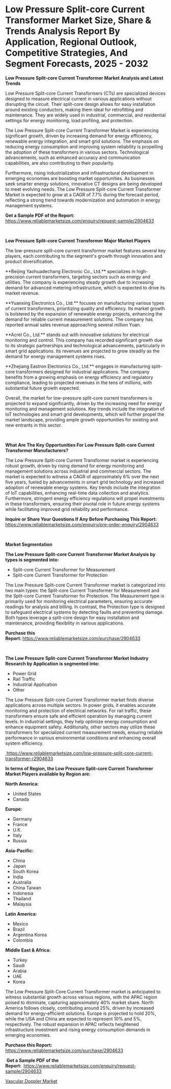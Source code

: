 <p><h1>Low Pressure Split-core Current Transformer Market Size, Share & Trends Analysis Report By Application, Regional Outlook, Competitive Strategies, And Segment Forecasts, 2025 - 2032</h1></p><p><strong>Low Pressure Split-core Current Transformer Market Analysis and Latest Trends</strong></p>
<p><p>Low Pressure Split-core Current Transformers (CTs) are specialized devices designed to measure electrical current in various applications without disrupting the circuit. Their split-core design allows for easy installation around existing conductors, making them ideal for retrofitting and maintenance. They are widely used in industrial, commercial, and residential settings for energy monitoring, load profiling, and protection.</p><p>The Low Pressure Split-core Current Transformer Market is experiencing significant growth, driven by increasing demand for energy efficiency, renewable energy integration, and smart grid solutions. The emphasis on reducing energy consumption and improving system reliability is propelling the adoption of these transformers in various sectors. Technological advancements, such as enhanced accuracy and communication capabilities, are also contributing to their popularity. </p><p>Furthermore, rising industrialization and infrastructural development in emerging economies are boosting market opportunities. As businesses seek smarter energy solutions, innovative CT designs are being developed to meet evolving needs. The Low Pressure Split-core Current Transformer Market is expected to grow at a CAGR of 7.7% during the forecast period, reflecting a strong trend towards modernization and automation in energy management systems.</p></p>
<p><strong>Get a Sample PDF of the Report:&nbsp;</strong> <a href="https://www.reliablemarketsize.com/enquiry/request-sample/2904633?utm_campaign=3382&utm_medium=2&utm_source=Github&utm_content=ia&utm_term=12032025&utm_id=low-pressure-split-core-current-transformer">https://www.reliablemarketsize.com/enquiry/request-sample/2904633</a></p>
<p>&nbsp;</p>
<p><strong>Low Pressure Split-core Current Transformer Major Market Players</strong></p>
<p><p>The low-pressure split-core current transformer market features several key players, each contributing to the segment's growth through innovation and product diversification. </p><p>**Beijing Yaohuadechang Electronic Co., Ltd.** specializes in high-precision current transformers, targeting sectors such as energy and utilities. The company is experiencing steady growth due to increasing demand for advanced metering infrastructure, which is expected to drive its market revenue.</p><p>**Yuanxing Electronics Co., Ltd.** focuses on manufacturing various types of current transformers, prioritizing quality and efficiency. Its market growth is bolstered by the expansion of renewable energy projects, enhancing the demand for reliable current measurement solutions. The company has reported annual sales revenue approaching several million Yuan.</p><p>**Acrel Co., Ltd.** stands out with innovative solutions for electrical monitoring and control. This company has recorded significant growth due to its strategic partnerships and technological advancements, particularly in smart grid applications. Its revenues are projected to grow steadily as the demand for energy management systems rises.</p><p>**Zhejiang Eastron Electronics Co., Ltd.** engages in manufacturing split-core transformers designed for industrial applications. The company benefits from a growing emphasis on energy efficiency and regulatory compliance, leading to projected revenues in the tens of millions, with substantial future growth expected.</p><p>Overall, the market for low-pressure split-core current transformers is projected to expand significantly, driven by the increasing need for energy monitoring and management solutions. Key trends include the integration of IoT technologies and smart grid developments, which will further propel the market landscape, providing ample growth opportunities for existing and new entrants in this sector.</p></p>
<p>&nbsp;</p>
<p><strong>What Are The Key Opportunities For Low Pressure Split-core Current Transformer Manufacturers?</strong></p>
<p><p>The Low Pressure Split-core Current Transformer market is experiencing robust growth, driven by rising demand for energy monitoring and management solutions across industrial and commercial sectors. The market is expected to witness a CAGR of approximately 6% over the next five years, fueled by advancements in smart grid technology and increased adoption of renewable energy systems. Key trends include the integration of IoT capabilities, enhancing real-time data collection and analytics. Furthermore, stringent energy efficiency regulations will propel investments in these transformers, ensuring their pivotal role in future energy systems while facilitating improved grid reliability and performance.</p></p>
<p><strong>Inquire or Share Your Questions If Any Before Purchasing This Report:</strong> <a href="https://www.reliablemarketsize.com/enquiry/pre-order-enquiry/2904633?utm_campaign=3382&utm_medium=2&utm_source=Github&utm_content=ia&utm_term=12032025&utm_id=low-pressure-split-core-current-transformer">https://www.reliablemarketsize.com/enquiry/pre-order-enquiry/2904633</a></p>
<p>&nbsp;</p>
<p><strong>Market Segmentation</strong></p>
<p><strong>The Low Pressure Split-core Current Transformer Market Analysis by types is segmented into:</strong></p>
<p><ul><li>Split-core Current Transformer for Measurement</li><li>Split-core Current Transformer for Protection</li></ul></p>
<p><p>The Low Pressure Split-core Current Transformer market is categorized into two main types: the Split-core Current Transformer for Measurement and the Split-core Current Transformer for Protection. The Measurement type is primarily used for monitoring electrical parameters, ensuring accurate readings for analysis and billing. In contrast, the Protection type is designed to safeguard electrical systems by detecting faults and preventing damage. Both types leverage a split-core design for easy installation and maintenance, providing flexibility in various applications.</p></p>
<p><strong>Purchase this Report:&nbsp;</strong><a href="https://www.reliablemarketsize.com/purchase/2904633?utm_campaign=3382&utm_medium=2&utm_source=Github&utm_content=ia&utm_term=12032025&utm_id=low-pressure-split-core-current-transformer">https://www.reliablemarketsize.com/purchase/2904633</a></p>
<p>&nbsp;</p>
<p><strong>The Low Pressure Split-core Current Transformer Market Industry Research by Application is segmented into:</strong></p>
<p><ul><li>Power Grid</li><li>Rail Traffic</li><li>Industrial Application</li><li>Other</li></ul></p>
<p><p>The Low Pressure Split-core Current Transformer market finds diverse applications across multiple sectors. In power grids, it enables accurate monitoring and protection of electrical networks. For rail traffic, these transformers ensure safe and efficient operation by managing current levels. In industrial settings, they help optimize energy consumption and enhance equipment safety. Additionally, other sectors may utilize these transformers for specialized current measurement needs, ensuring reliable performance in various environmental conditions and enhancing overall system efficiency.</p></p>
<p><a href="https://www.reliablemarketsize.com/low-pressure-split-core-current-transformer-r2904633?utm_campaign=3382&utm_medium=2&utm_source=Github&utm_content=ia&utm_term=12032025&utm_id=low-pressure-split-core-current-transformer">&nbsp;https://www.reliablemarketsize.com/low-pressure-split-core-current-transformer-r2904633</a></p>
<p><strong>In terms of Region, the Low Pressure Split-core Current Transformer Market Players available by Region are:</strong></p>
<p>
    <p> <strong> North America: </strong>
        <ul>
            <li>United States</li>
            <li>Canada</li>
        </ul>
        </p> 
    <p> <strong> Europe: </strong>
        <ul>
            <li>Germany</li>
            <li>France</li>
            <li>U.K.</li>
            <li>Italy</li>
            <li>Russia</li>
        </ul>
        </p> 
    <p> <strong> Asia-Pacific: </strong>
        <ul>
            <li>China</li>
            <li>Japan</li>
            <li>South Korea</li>
            <li>India</li>
            <li>Australia</li>
            <li>China Taiwan</li>
            <li>Indonesia</li>
            <li>Thailand</li>
            <li>Malaysia</li>
        </ul>
        </p> 
    <p> <strong> Latin America: </strong>
        <ul>
            <li>Mexico</li>
            <li>Brazil</li>
            <li>Argentina Korea</li>
            <li>Colombia</li>
        </ul>
        </p> 
    <p> <strong> Middle East & Africa: </strong>
        <ul>
            <li>Turkey</li>
            <li>Saudi</li>
            <li>Arabia</li>
            <li>UAE</li>
            <li>Korea</li>
        </ul>
    </p>
    </p>
<p><p>The Low Pressure Split-Core Current Transformer market is anticipated to witness substantial growth across various regions, with the APAC region poised to dominate, capturing approximately 40% market share. North America follows closely, contributing around 25%, driven by increased demand for energy-efficient solutions. Europe is projected to hold 20%, while the USA and China are expected to represent 10% and 5%, respectively. The robust expansion in APAC reflects heightened infrastructure investment and rising energy consumption demands in emerging economies.</p></p>
<p><strong>Purchase this Report: </strong><a href="https://www.reliablemarketsize.com/purchase/2904633?utm_campaign=3382&utm_medium=2&utm_source=Github&utm_content=ia&utm_term=12032025&utm_id=low-pressure-split-core-current-transformer">https://www.reliablemarketsize.com/purchase/2904633</a></p>
<p>&nbsp;<strong>Get a Sample PDF of the Report:&nbsp;&nbsp;</strong><a href="https://www.reliablemarketsize.com/enquiry/request-sample/2904633?utm_campaign=3382&utm_medium=2&utm_source=Github&utm_content=ia&utm_term=12032025&utm_id=low-pressure-split-core-current-transformer">https://www.reliablemarketsize.com/enquiry/request-sample/2904633</a></p>
<p><strong></strong></p>
<p><p><a href="https://github.com/biandnikelrs/Market-Research-Report-List-1/blob/main/vascular-doppler-market.md?utm_campaign=3382&utm_medium=2&utm_source=Github&utm_content=ia&utm_term=12032025&utm_id=low-pressure-split-core-current-transformer">Vascular Doppler Market</a></p></p>